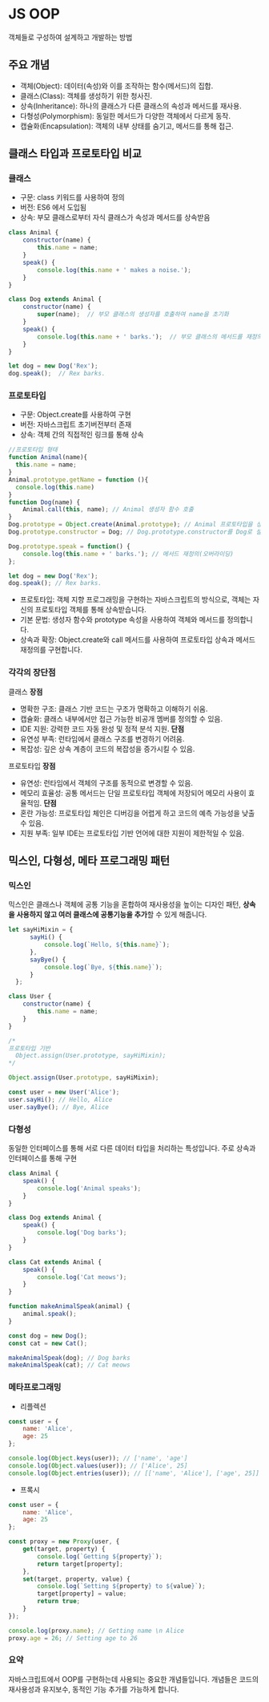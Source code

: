 # JS OOP
객체들로 구성하여 설계하고 개발하는 방법
## 주요 개념
- 객체(Object): 데이터(속성)와 이를 조작하는 함수(메서드)의 집합.
- 클래스(Class): 객체를 생성하기 위한 청사진.
- 상속(Inheritance): 하나의 클래스가 다른 클래스의 속성과 메서드를 재사용.
- 다형성(Polymorphism): 동일한 메서드가 다양한 객체에서 다르게 동작.
- 캡슐화(Encapsulation): 객체의 내부 상태를 숨기고, 메서드를 통해 접근.


## 클래스 타입과 프로토타입 비교
### 클래스
- 구문: class 키워드를 사용하여 정의
- 버전: ES6 에서 도입됨
- 상속: 부모 클래스로부터 자식 클래스가 속성과 메서드를 상속받음
```js
class Animal {
    constructor(name) {
        this.name = name;
    }
    speak() {
        console.log(this.name + ' makes a noise.');
    }
}

class Dog extends Animal {
    constructor(name) {
        super(name);  // 부모 클래스의 생성자를 호출하여 name을 초기화
    }
    speak() {
        console.log(this.name + ' barks.');  // 부모 클래스의 메서드를 재정의 (오버라이딩)
    }
}

let dog = new Dog('Rex');
dog.speak();  // Rex barks.
```


### 프로토타입
- 구문: Object.create를 사용하여 구현
- 버전: 자바스크립트 초기버전부터 존재
- 상속: 객체 간의 직접적인 링크를 통해 상속
```js
//프로토타입 형태
function Animal(name){
  this.name = name;
}
Animal.prototype.getName = function (){
  console.log(this.name)
}
function Dog(name) {
    Animal.call(this, name); // Animal 생성자 함수 호출
}
Dog.prototype = Object.create(Animal.prototype); // Animal 프로토타입을 상속받음
Dog.prototype.constructor = Dog; // Dog.prototype.constructor를 Dog로 설정

Dog.prototype.speak = function() {
    console.log(this.name + ' barks.'); // 메서드 재정의(오버라이딩)
};

let dog = new Dog('Rex');
dog.speak(); // Rex barks.
```
- 프로토타입: 객체 지향 프로그래밍을 구현하는 자바스크립트의 방식으로, 객체는 자신의 프로토타입 객체를 통해 상속받습니다.
- 기본 문법: 생성자 함수와 prototype 속성을 사용하여 객체와 메서드를 정의합니다.
- 상속과 확장: Object.create와 call 메서드를 사용하여 프로토타입 상속과 메서드 재정의를 구현합니다.

### 각각의 장단점
클래스
**장점**
- 명확한 구조: 클래스 기반 코드는 구조가 명확하고 이해하기 쉬움.
- 캡슐화: 클래스 내부에서만 접근 가능한 비공개 멤버를 정의할 수 있음.
- IDE 지원: 강력한 코드 자동 완성 및 정적 분석 지원.
**단점**
- 유연성 부족: 런타임에서 클래스 구조를 변경하기 어려움.
- 복잡성: 깊은 상속 계층이 코드의 복잡성을 증가시킬 수 있음.

프로토타입 
**장점**
- 유연성: 런타임에서 객체의 구조를 동적으로 변경할 수 있음.
- 메모리 효율성: 공통 메서드는 단일 프로토타입 객체에 저장되어 메모리 사용이 효율적임.
**단점**
- 혼란 가능성: 프로토타입 체인은 디버깅을 어렵게 하고 코드의 예측 가능성을 낮출 수 있음.
- 지원 부족: 일부 IDE는 프로토타입 기반 언어에 대한 지원이 제한적일 수 있음.


## 믹스인, 다형성, 메타 프로그래밍 패턴
### 믹스인
믹스인은 클래스나 객체에 공통 기능을 혼합하여 재사용성을 높이는 디자인 패턴, **상속을 사용하지 않고 여러 클래스에 공통기능을 추가**할 수 있게 해줍니다.
```js
let sayHiMixin = {
      sayHi() {
          console.log(`Hello, ${this.name}`);
      },
      sayBye() {
          console.log(`Bye, ${this.name}`);
      }
  };

class User {
    constructor(name) {
        this.name = name;
    }
}

/*
프로토타입 기반
  Object.assign(User.prototype, sayHiMixin);
*/

Object.assign(User.prototype, sayHiMixin);

const user = new User('Alice');
user.sayHi(); // Hello, Alice
user.sayBye(); // Bye, Alice
```

### 다형성
동일한 인터페이스를 통해 서로 다른 데이터 타입을 처리하는 특성입니다. 주로 상속과 인터페이스를 통해 구현

```js
class Animal {
    speak() {
        console.log('Animal speaks');
    }
}

class Dog extends Animal {
    speak() {
        console.log('Dog barks');
    }
}

class Cat extends Animal {
    speak() {
        console.log('Cat meows');
    }
}

function makeAnimalSpeak(animal) {
    animal.speak();
}

const dog = new Dog();
const cat = new Cat();

makeAnimalSpeak(dog); // Dog barks
makeAnimalSpeak(cat); // Cat meows
```

### 메타프로그래밍


- 리플렉션
```js
const user = {
    name: 'Alice',
    age: 25
};

console.log(Object.keys(user)); // ['name', 'age']
console.log(Object.values(user)); // ['Alice', 25]
console.log(Object.entries(user)); // [['name', 'Alice'], ['age', 25]]
```

- 프록시
```js
const user = {
    name: 'Alice',
    age: 25
};

const proxy = new Proxy(user, {
    get(target, property) {
        console.log(`Getting ${property}`);
        return target[property];
    },
    set(target, property, value) {
        console.log(`Setting ${property} to ${value}`);
        target[property] = value;
        return true;
    }
});

console.log(proxy.name); // Getting name \n Alice
proxy.age = 26; // Setting age to 26
```
### 요약
 자바스크립트에서 OOP를 구현하는데 사용되는 중요한 개념들입니다. 개념들은 코드의 재사용성과 유지보수, 동적인 기능 추가를 가능하게 합니다.
